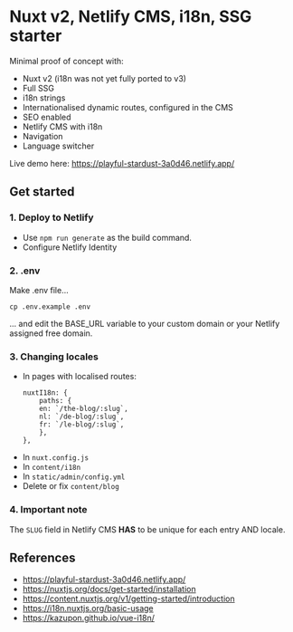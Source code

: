 # Nuxt v2, Netlify CMS, i18n, SSG starter

Minimal proof of concept with:

- Nuxt v2 (i18n was not yet fully ported to v3)
- Full SSG
- i18n strings
- Internationalised dynamic routes, configured in the CMS
- SEO enabled
- Netlify CMS with i18n
- Navigation
- Language switcher

Live demo here: <https://playful-stardust-3a0d46.netlify.app/>

## Get started

### 1. Deploy to Netlify

- Use `npm run generate` as the build command.
- Configure Netlify Identity

### 2. .env

Make .env file...
```shell
cp .env.example .env
```
... and edit the BASE_URL variable to your custom domain or your Netlify assigned free domain.

### 3. Changing locales

- In pages with localised routes:
    ```shell
    nuxtI18n: {
        paths: {
        en: `/the-blog/:slug`,
        nl: `/de-blog/:slug`,
        fr: `/le-blog/:slug`,
        },
    },
    ```
- In `nuxt.config.js`
- In `content/i18n`
- In `static/admin/config.yml`
- Delete or fix `content/blog`

### 4. Important note

The `SLUG` field in Netlify CMS **HAS** to be unique for each entry AND locale.

## References
- <https://playful-stardust-3a0d46.netlify.app/>
- <https://nuxtjs.org/docs/get-started/installation>
- <https://content.nuxtjs.org/v1/getting-started/introduction>
- <https://i18n.nuxtjs.org/basic-usage>  
- <https://kazupon.github.io/vue-i18n/>